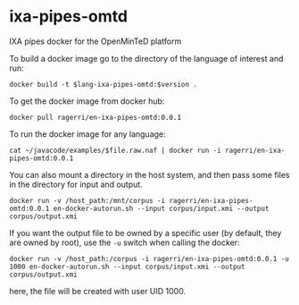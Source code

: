 # ixa-pipes-omtd
IXA pipes docker for the OpenMinTeD platform

To build a docker image go to the directory of the language of interest and run:

````docker build -t $lang-ixa-pipes-omtd:$version .````

To get the docker image from docker hub:

````docker pull ragerri/en-ixa-pipes-omtd:0.0.1````

To run the docker image for any language:

````cat ~/javacode/examples/$file.raw.naf | docker run -i ragerri/en-ixa-pipes-omtd:0.0.1````

You can also mount a directory in the host system, and then pass some files
in the directory for input and output.

````docker run -v /host_path:/mnt/corpus -i ragerri/en-ixa-pipes-omtd:0.0.1 en-docker-autorun.sh --input corpus/input.xmi --output corpus/output.xmi````

If you want the output file to be owned by a specific user (by default, they
are owned by root), use the `-u` switch when calling the docker:

````docker run -v /host_path:/corpus -i ragerri/en-ixa-pipes-omtd:0.0.1 -u 1000 en-docker-autorun.sh --input corpus/input.xmi --output corpus/output.xmi````

here, the file will be created with user UID 1000.

